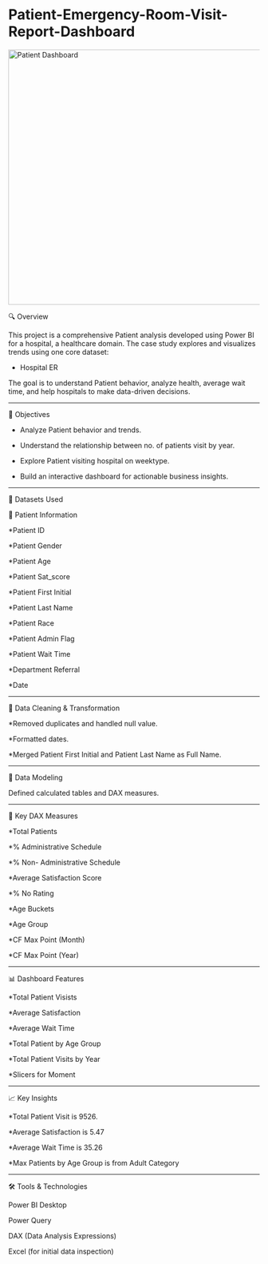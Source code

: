 # Patient-Emergency-Room-Visit-Report-Dashboard

<img width="940" height="511" alt="Patient Dashboard" src="https://github.com/user-attachments/assets/995ff908-6ff0-4c36-9a3c-43defc5a8b77" />

🔍 Overview

This project is a comprehensive Patient analysis developed using Power BI for a hospital, a healthcare domain. The case study explores and visualizes trends using one core dataset:
* Hospital ER

The goal is to understand Patient behavior, analyze health, average wait time, and help hospitals to make data-driven decisions.

-------------------------------------------------------------------------------------------------------------------------------------------------------------------------------------------

🎯 Objectives

* Analyze Patient behavior and trends.
  
* Understand the relationship between no. of patients visit by year.
  
* Explore Patient visiting hospital on weektype.
  
* Build an interactive dashboard for actionable business insights.
  

------------------------------------------------------------------------------------------------------------------------------------------------------------------------------------------

🧾 Datasets Used

📁 Patient Information

*Patient ID

*Patient Gender

*Patient Age 

*Patient Sat_score

*Patient First Initial

*Patient Last Name

*Patient Race

*Patient Admin Flag

*Patient Wait Time

*Department Referral

*Date

------------------------------------------------------------------------------------------------------------------------------------------------------------------------------------------


🧹 Data Cleaning & Transformation

*Removed duplicates and handled null value.

*Formatted dates.

*Merged Patient First Initial and  Patient Last Name as Full Name.


------------------------------------------------------------------------------------------------------------------------------------------------------------------------------------------

🧱 Data Modeling

Defined calculated tables and DAX measures.

------------------------------------------------------------------------------------------------------------------------------------------------------------------------------------------

📐 Key DAX Measures

*Total Patients

*% Administrative Schedule 

*% Non- Administrative Schedule 

*Average Satisfaction Score 

*% No Rating 

*Age Buckets 

*Age Group

*CF Max Point (Month) 

*CF Max Point (Year) 


-----------------------------------------------------------------------------------------------------------------------------------------------------------------------------------------

📊 Dashboard Features

*Total Patient Visists

*Average Satisfaction

*Average Wait Time

*Total Patient by Age Group

*Total Patient Visits by Year

*Slicers for Moment


------------------------------------------------------------------------------------------------------------------------------------------------------------------------------------------

📈 Key Insights

*Total Patient Visit is 9526.

*Average Satisfaction is 5.47

*Average Wait Time is 35.26

*Max Patients by Age Group is from Adult Category


----------------------------------------------------------------------------------------------------------------------------------------------------------------------------------------

🛠️ Tools & Technologies

Power BI Desktop

Power Query

DAX (Data Analysis Expressions)

Excel (for initial data inspection)




